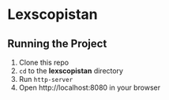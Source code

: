 # Lexscopistan

## Running the Project

1. Clone this repo
1. `cd` to the **lexscopistan** directory
1. Run `http-server`
1. Open http://localhost:8080 in your browser

